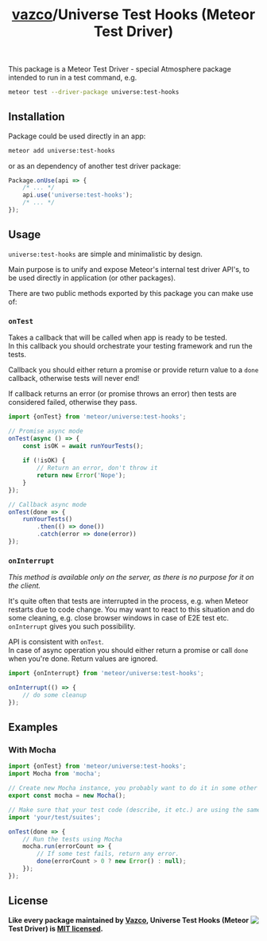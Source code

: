<h1 align="center">
    <a href="https://github.com/vazco">vazco</a>/Universe Test Hooks (Meteor Test Driver)
</h1>

&nbsp;

This package is a Meteor Test Driver - special Atmosphere package intended to run in a test command, e.g.

```bash
meteor test --driver-package universe:test-hooks
```

## Installation

Package could be used directly in an app:

```bash
meteor add universe:test-hooks
```

or as an dependency of another test driver package:

```javascript
Package.onUse(api => {
    /* ... */
    api.use('universe:test-hooks');
    /* ... */
});
```

## Usage

`universe:test-hooks` are simple and minimalistic by design.

Main purpose is to unify and expose Meteor's internal test driver API's, to be used directly in application (or other packages).

There are two public methods exported by this package you can make use of:

### `onTest`

Takes a callback that will be called when app is ready to be tested.  
In this callback you should orchestrate your testing framework and run the tests.

Callback you should either return a promise or provide return value to a `done` callback, otherwise tests will never end!

If callback returns an error (or promise throws an error) then tests are considered failed, otherwise they pass.

```javascript
import {onTest} from 'meteor/universe:test-hooks';

// Promise async mode
onTest(async () => {
    const isOK = await runYourTests();
    
    if (!isOK) {
        // Return an error, don't throw it
        return new Error('Nope');
    }
});

// Callback async mode
onTest(done => {
    runYourTests()
        .then(() => done())
        .catch(error => done(error))
});
```

### `onInterrupt`

*This method is available only on the server, as there is no purpose for it on the client.*

It's quite often that tests are interrupted in the process, e.g. when Meteor restarts due to code change.
You may want to react to this situation and do some cleaning, e.g. close browser windows in case of E2E test etc.  
`onInterrupt` gives you such possibility.

API is consistent with `onTest`.  
In case of async operation you should either return a promise or call `done` when you're done.
Return values are ignored.

```javascript
import {onInterrupt} from 'meteor/universe:test-hooks';

onInterrupt(() => {
    // do some cleanup
});
```


## Examples

### With Mocha

```javascript
import {onTest} from 'meteor/universe:test-hooks';
import Mocha from 'mocha';

// Create new Mocha instance, you probably want to do it in some other file
export const mocha = new Mocha();

// Make sure that your test code (describe, it etc.) are using the same mocha instance as above
import 'your/test/suites';

onTest(done => {
    // Run the tests using Mocha
    mocha.run(errorCount => {
        // If some test fails, return any error.
        done(errorCount > 0 ? new Error() : null);
    });
});
```

## License

<img src="https://vazco.eu/banner.png" align="right">

**Like every package maintained by [Vazco](https://vazco.eu/), Universe Test Hooks (Meteor Test Driver) is [MIT licensed](https://github.com/vazco/uniforms/blob/master/LICENSE).**
